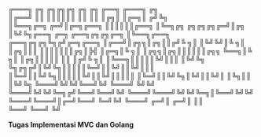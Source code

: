 ╔═══╗      ╔╗            ╔╗╔╗╔╗     ╔╗             ╔╗      ╔══╗                          ╔═══╗              ╔╗         
║╔══╝      ║║            ║║║║║║     ║║             ║║      ║╔╗║                          ║╔═╗║             ╔╝╚╗        
║╚══╗╔═╗ ╔═╝║╔═╗╔══╗     ║║║║║║╔══╗ ║╚═╗╔╗ ╔╗╔╗╔╗╔═╝║╔╗    ║╚╝╚╗╔══╗ ╔═╗ ╔══╗╔╗╔╗╔═╗     ║╚══╗╔══╗ ╔══╗╔╗╔╗╚╗╔╝╔═╗╔══╗ 
║╔══╝║╔╗╗║╔╗║║╔╝╚ ╗║     ║╚╝╚╝║╚ ╗║ ║╔╗║║║ ║║║║║║║╔╗║╠╣    ║╔═╗║╚ ╗║ ║╔╗╗║╔╗║║║║║║╔╗╗    ╚══╗║╚ ╗║ ║╔╗║║║║║ ║║ ║╔╝╚ ╗║ 
║╚══╗║║║║║╚╝║║║ ║╚╝╚╗    ╚╗╔╗╔╝║╚╝╚╗║║║║║╚═╝║║╚╝║║╚╝║║║    ║╚═╝║║╚╝╚╗║║║║║╚╝║║╚╝║║║║║    ║╚═╝║║╚╝╚╗║╚╝║║╚╝║ ║╚╗║║ ║╚╝╚╗
╚═══╝╚╝╚╝╚══╝╚╝ ╚═══╝     ╚╝╚╝ ╚═══╝╚╝╚╝╚═╗╔╝╚══╝╚══╝╚╝    ╚═══╝╚═══╝╚╝╚╝╚═╗║╚══╝╚╝╚╝    ╚═══╝╚═══╝║╔═╝╚══╝ ╚═╝╚╝ ╚═══╝
                                        ╔═╝║                             ╔═╝║                      ║║                  
                                        ╚══╝                             ╚══╝                      ╚╝                  

**Tugas Implementasi MVC dan Golang**
